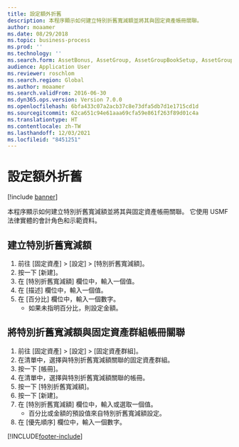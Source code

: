```yaml
---
title: 設定額外折舊
description: 本程序顯示如何建立特別折舊寬減額並將其與固定資產帳冊關聯。
author: moaamer
ms.date: 08/29/2018
ms.topic: business-process
ms.prod: ''
ms.technology: ''
ms.search.form: AssetBonus, AssetGroup, AssetGroupBookSetup, AssetGroupSetupBonus
audience: Application User
ms.reviewer: roschlom
ms.search.region: Global
ms.author: moaamer
ms.search.validFrom: 2016-06-30
ms.dyn365.ops.version: Version 7.0.0
ms.openlocfilehash: 6bfa433c07a2acb37c8e73dfa5db7d1e1715cd1d
ms.sourcegitcommit: 62ca651c94e61aaa69cfa59e861f263f89d01c4a
ms.translationtype: HT
ms.contentlocale: zh-TW
ms.lasthandoff: 12/03/2021
ms.locfileid: "8451251"
---
```

# <a name="set-up-bonus-depreciation"></a>設定額外折舊

[!include [banner](../../includes/banner.md)]

本程序顯示如何建立特別折舊寬減額並將其與固定資產帳冊關聯。 它使用 USMF 法律實體的會計角色和示範資料。


## <a name="create-a-special-depreciation-allowance"></a>建立特別折舊寬減額
1. 前往 [固定資產] > [設定] > [特別折舊寬減額]。
2. 按一下 [新建]。
3. 在 [特別折舊寬減額] 欄位中，輸入一個值。
4. 在 [描述] 欄位中，輸入一個值。
5. 在 [百分比] 欄位中，輸入一個數字。
    * 如果未指明百分比，則設定金額。  

## <a name="associate-a-special-depreciation-allowance-with-a-fixed-asset-group-book"></a>將特別折舊寬減額與固定資產群組帳冊關聯
1. 前往 [固定資產] > [設定] > [固定資產群組]。
2. 在清單中，選擇與特別折舊寬減額關聯的固定資產群組。
3. 按一下 [帳冊]。
4. 在清單中，選擇與特別折舊寬減額關聯的帳冊。
5. 按一下 [特別折舊寬減額]。
6. 按一下 [新建]。
7. 在 [特別折舊寬減額] 欄位中，輸入或選取一個值。
    * 百分比或金額的預設值來自特別折舊寬減額設定。  
8. 在 [優先順序] 欄位中，輸入一個數字。



[!INCLUDE[footer-include](../../../includes/footer-banner.md)]
